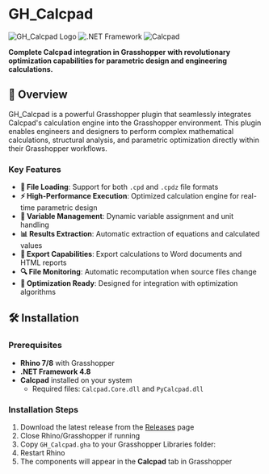 # GH_Calcpad

![GH_Calcpad Logo](https://img.shields.io/badge/Grasshopper-Plugin-green) ![.NET Framework](https://img.shields.io/badge/.NET%20Framework-4.8-blue) ![Calcpad](https://img.shields.io/badge/Calcpad-Integration-orange)

**Complete Calcpad integration in Grasshopper with revolutionary optimization capabilities for parametric design and engineering calculations.**

## 🚀 Overview

GH_Calcpad is a powerful Grasshopper plugin that seamlessly integrates Calcpad's calculation engine into the Grasshopper environment. This plugin enables engineers and designers to perform complex mathematical calculations, structural analysis, and parametric optimization directly within their Grasshopper workflows.

### Key Features

- **📁 File Loading**: Support for both `.cpd` and `.cpdz` file formats
- **⚡ High-Performance Execution**: Optimized calculation engine for real-time parametric design
- **🔧 Variable Management**: Dynamic variable assignment and unit handling
- **📊 Results Extraction**: Automatic extraction of equations and calculated values
- **📄 Export Capabilities**: Export calculations to Word documents and HTML reports
- **🔍 File Monitoring**: Automatic recomputation when source files change
- **🎯 Optimization Ready**: Designed for integration with optimization algorithms

## 🛠️ Installation

### Prerequisites

- **Rhino 7/8** with Grasshopper
- **.NET Framework 4.8**
- **Calcpad** installed on your system
  - Required files: `Calcpad.Core.dll` and `PyCalcpad.dll`

### Installation Steps

1. Download the latest release from the [Releases](../../releases) page
2. Close Rhino/Grasshopper if running
3. Copy `GH_Calcpad.gha` to your Grasshopper Libraries folder:
4. Restart Rhino
5. The components will appear in the **Calcpad** tab in Grasshopper
